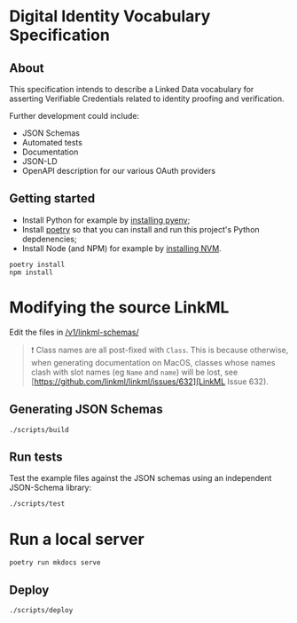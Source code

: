 # Digital Identity Vocabulary Specification

## About

This specification intends to describe a Linked Data vocabulary for asserting Verifiable Credentials related to identity proofing and verification.

Further development could include:

* JSON Schemas
* Automated tests
* Documentation
* JSON-LD
* OpenAPI description for our various OAuth providers

## Getting started

* Install Python for example by [installing pyenv](https://briansunter.com/blog/python-setup-pyenv-poetry/#initial-setup);
* Install [poetry](https://python-poetry.org/docs/) so that you can install and run this project's Python depdenencies;
* Install Node (and NPM) for example by [installing NVM](https://github.com/nvm-sh/nvm#installing-and-updating).

```
poetry install
npm install
```

# Modifying the source LinkML

Edit the files in [/v1/linkml-schemas/](./v1/linkml-schemas/)

>:exclamation: Class names are all post-fixed with `Class`.
This is because otherwise, when generating documentation on MacOS, classes whose names clash with slot names (eg `Name` and `name`) will be lost, see
[https://github.com/linkml/linkml/issues/632](LinkML Issue 632).

## Generating JSON Schemas

```
./scripts/build
```

## Run tests

Test the example files against the JSON schemas using an independent JSON-Schema library:

```
./scripts/test
```

# Run a local server

```
poetry run mkdocs serve
```

## Deploy

```
./scripts/deploy
```
